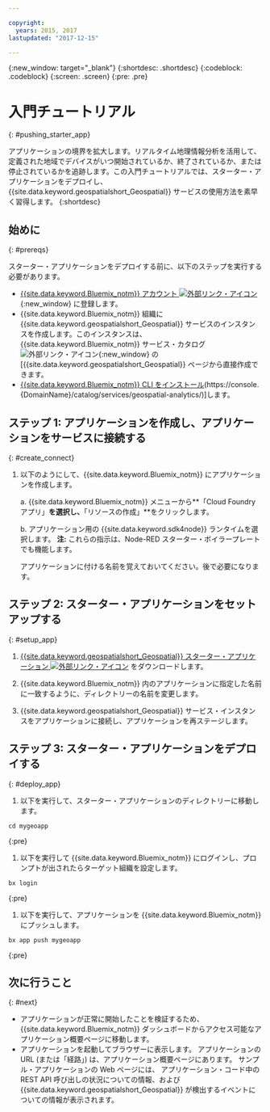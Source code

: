 ```yaml
---

copyright:
  years: 2015, 2017
lastupdated: "2017-12-15"

---
```


<!-- Attribute definitions -->
{:new_window: target="_blank"}
{:shortdesc: .shortdesc}
{:codeblock: .codeblock}
{:screen: .screen}
{:pre: .pre}

# 入門チュートリアル
{: #pushing_starter_app}

アプリケーションの境界を拡大します。リアルタイム地理情報分析を活用して、定義された地域でデバイスがいつ開始されているか、終了されているか、または停止されているかを追跡します。この入門チュートリアルでは、スターター・アプリケーションをデプロイし、{{site.data.keyword.geospatialshort_Geospatial}} サービスの使用方法を素早く習得します。
{:shortdesc}

## 始めに
{: #prereqs}

スターター・アプリケーションをデプロイする前に、以下のステップを実行する必要があります。

* [{{site.data.keyword.Bluemix_notm}} アカウント ![外部リンク・アイコン](../../icons/launch-glyph.svg "外部リンク・アイコン")](https://console.{DomainName}/registration){:new_window} に登録します。
* {{site.data.keyword.Bluemix_notm}} 組織に {{site.data.keyword.geospatialshort_Geospatial}} サービスのインスタンスを作成します。このインスタンスは、{{site.data.keyword.Bluemix_notm}} サービス・カタログ ![外部リンク・アイコン](../../icons/launch-glyph.svg "外部リンク・アイコン"){:new_window} の [{{site.data.keyword.geospatialshort_Geospatial}} ページから直接作成できます。  
* [{{site.data.keyword.Bluemix_notm}} CLI をインストール](https://console.bluemix.net/docs/cloud-platform/cli/reference/bluemix_cli/download_cli.html#download_install)(https://console.{DomainName}/catalog/services/geospatial-analytics/)]します。

## ステップ 1: アプリケーションを作成し、アプリケーションをサービスに接続する
{: #create_connect}

1. 以下のようにして、{{site.data.keyword.Bluemix_notm}} にアプリケーションを作成します。

    a. {{site.data.keyword.Bluemix_notm}} メニューから**「Cloud Foundry アプリ」**を選択し、**「リソースの作成」**をクリックします。

    b. アプリケーション用の {{site.data.keyword.sdk4node}} ランタイムを選択します。
    **注:** これらの指示は、Node-RED スターター・ボイラープレートでも機能します。

      アプリケーションに付ける名前を覚えておいてください。後で必要になります。

## ステップ 2: スターター・アプリケーションをセットアップする
{: #setup_app}

1. [{{site.data.keyword.geospatialshort_Geospatial}} スターター・アプリケーション ![外部リンク・アイコン](../../icons/launch-glyph.svg "外部リンク・アイコン")](https://developer.ibm.com/streamsdev/wp-content/uploads/sites/15/2017/09/geo-starter.zip) をダウンロードします。

1. {{site.data.keyword.Bluemix_notm}}  内のアプリケーションに指定した名前に一致するように、ディレクトリーの名前を変更します。
1. {{site.data.keyword.geospatialshort_Geospatial}} サービス・インスタンスをアプリケーションに接続し、アプリケーションを再ステージします。

## ステップ 3: スターター・アプリケーションをデプロイする
{: #deploy_app}

1. 以下を実行して、スターター・アプリケーションのディレクトリーに移動します。
  <pre><code>cd mygeoapp</code></pre>
  {:pre}

1. 以下を実行して {{site.data.keyword.Bluemix_notm}} にログインし、プロンプトが出されたらターゲット組織を設定します。
  <pre><code>bx login</code></pre>
  {:pre}

1. 以下を実行して、アプリケーションを {{site.data.keyword.Bluemix_notm}} にプッシュします。
  <pre><code>bx app push mygeoapp</code></pre>
  {:pre}

## 次に行うこと
{: #next}

* アプリケーションが正常に開始したことを検証するため、{{site.data.keyword.Bluemix_notm}} ダッシュボードからアクセス可能なアプリケーション概要ページに移動します。
* アプリケーションを起動してブラウザーに表示します。 アプリケーションの URL (または「経路」) は、アプリケーション概要ページにあります。 サンプル・アプリケーションの Web ページには、
アプリケーション・コード中の REST API 呼び出しの状況についての情報、および {{site.data.keyword.geospatialshort_Geospatial}} が検出するイベントについての情報が表示されます。
